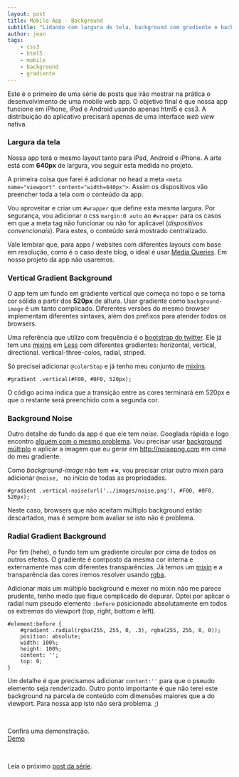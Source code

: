 ```yaml
---
layout: post
title: Mobile App - Background
subtitle: "Lidando com largura de tela, background com gradiente e background com noise"
author: jean
tags:
    - css3
    - html5
    - mobile
    - background
    - gradiente
---
```


Este é o primeiro de uma série de posts que irão mostrar na prática o desenvolvimento de uma mobile web app. O objetivo final é que nossa app funcione em iPhone, iPad e Android usando apenas html5 e css3. A distribuição do aplicativo precisará apenas de uma interface *web view* nativa.

### Largura da tela

Nossa app terá o mesmo layout tanto para iPad, Android e iPhone. A arte está com **640px** de largura, vou seguir esta medida no projeto.

A primeira coisa que farei é adicionar no head a meta ``<meta name="viewport" content="width=640px">``. Assim os dispositivos vão preencher toda a tela com o conteúdo da app.

Vou aproveitar e criar um ``#wrapper`` que define esta mesma largura. Por segurança, vou adicionar o css ``margin:0 auto`` ao ``#wrapper`` para os casos em que a meta tag não funcionar ou não for aplicável (*dispositivos convencionais*). Para estes, o conteúdo será mostrado centralizado.

Vale lembrar que, para apps / websites com diferentes layouts com base em resolução, como é o caso deste blog, o ideal é usar [Media Queries](//mediaqueri.es). Em nosso projeto da app não usaremos.


### Vertical Gradient Background

O app tem um fundo em gradiente vertical que começa no topo e se torna cor sólida a partir dos **520px** de altura. Usar gradiente como ``background-image`` é um tanto complicado. Diferentes versões do mesmo browser implementam diferentes sintaxes, além dos prefixos para atender todos os browsers.

Uma referência que utilizo com frequência é o [bootstrap do twitter](//twitter.github.com/bootstrap). Ele já tem uns [mixins](//github.com/twitter/bootstrap/blob/master/less/mixins.less#L360) em [Less](//lesscss.org) com diferentes gradientes: horizontal, vertical, directional. vertical-three-colos, radial, striped. 

Só precisei adicionar ``@colorStop`` e já tenho meu conjunto de [mixins](//gist.github.com/3130835).

<pre><code class="no-highlight">#gradient .vertical(#F00, #0F0, 520px);</code></pre>

O código acima indica que a transição entre as cores terminará em 520px e que o restante será preenchido com a segunda cor.


### Background Noise

Outro detalhe do fundo da app é que ele tem *noise*. Googlada rápida e logo encontro [alguém com o mesmo problema](//forrst.com/posts/Create_alpha_PNGs_of_noise-zm3). Vou precisar usar [background múltiplo](//www.css3.info/preview/multiple-backgrounds) e aplicar a imagem que eu gerar em <http://noisepng.com> em cima do meu gradiente.

Como *background-image* não tem **+=**, vou precisar criar outro mixin para adicionar ``@noise, `` no início de todas as propriedades.

<pre><code class="no-highlight">#gradient .vertical-noise(url('../images/noise.png'), #F00, #0F0, 520px);</code></pre>

Neste caso, browsers que não aceitam múltiplo background estão descartados, mas é sempre bom avaliar se isto não é problema.


### Radial Gradient Background

Por fim (hehe), o fundo tem um gradiente circular por cima de todos os outros efeitos. O gradiente é composto da mesma cor interna e externamente mas com diferentes transparências. Já temos um [mixin](//gist.github.com/3130835) e a transparência das cores iremos resolver usando [rgba](//www.w3.org/TR/css3-color/#rgba-color). 

Adicionar mais um múltiplo background e mexer no mixin não me parece prudente, tenho medo que fique complicado de depurar. Optei por aplicar o radial num pseudo elemento ``:before`` posicionado absolutamente em todos os extremos do viewport (top, right, bottom e left). 

<pre><code class="no-highlight">#element:before {
	#gradient .radial(rgba(255, 255, 0, .3), rgba(255, 255, 0, 0));
	position: absolute;
	width: 100%;
	height: 100%;
	content: '';
	top: 0;
}</code></pre>

Um detalhe é que precisamos adicionar ``content:''`` para que o pseudo elemento seja renderizado. Outro ponto importante é que não terei este background na parcela de conteúdo com dimensões maiores que a do viewport. Para nossa app isto não será problema. ;)

<br>

Confira uma demonstração.<br>
<a href="//codepen.io/jcemer/pen/nBlog" class="btn">Demo</a>

<br>

Leia o próximo [post da série](//gri.fo/blog/mobile-app-parte-2).


